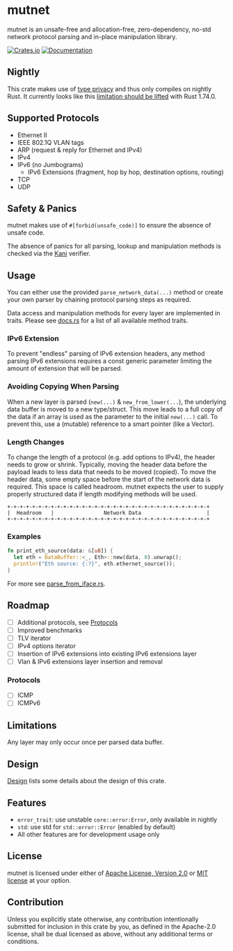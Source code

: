 # mutnet

mutnet is an unsafe-free and allocation-free, zero-dependency, no-std network protocol parsing and in-place manipulation library.


[![Crates.io](https://img.shields.io/crates/v/mutnet)](https://crates.io/crates/mutnet)
[![Documentation](https://docs.rs/mutnet/badge.svg)](https://docs.rs/mutnet)


## Nightly
This crate makes use of [type privacy](https://github.com/rust-lang/rust/issues/48054) and thus only compiles
on nightly Rust. It currently looks like this [limitation should be lifted](https://github.com/rust-lang/rust/pull/113126) with Rust 1.74.0.

## Supported Protocols
- Ethernet II
- IEEE 802.1Q VLAN tags
- ARP (request & reply for Ethernet and IPv4)
- IPv4
- IPv6 (no Jumbograms)
  - IPv6 Extensions (fragment, hop by hop, destination options, routing)
- TCP
- UDP


## Safety & Panics
mutnet makes use of `#[forbid(unsafe_code)]` to ensure the absence of unsafe code.

The absence of panics for all parsing, lookup and manipulation methods is checked via the 
[Kani](https://github.com/model-checking/kani) verifier.

## Usage
You can either use the provided `parse_network_data(...)` method or create your own parser by chaining
protocol parsing steps as required.

Data access and manipulation methods for every layer are implemented in traits.
Please see [docs.rs](https://docs.rs/mutnet/latest/mutnet/all.html) for a list of all available method traits.

### IPv6 Extension
To prevent "endless" parsing of IPv6 extension headers, any method parsing IPv6 extensions requires a const generic
parameter limiting the amount of extension that will be parsed.

### Avoiding Copying When Parsing
When a new layer is parsed (`new(...)` & `new_from_lower(...`), the underlying data buffer is moved to a new
type/struct.
This move leads to a full copy of the data if an array is used as the parameter to the initial `new(...)` call.
To prevent this, use a (mutable) reference to a smart pointer (like a Vector).

### Length Changes
To change the length of a protocol (e.g. add options to IPv4), the header needs to grow or shrink.
Typically, moving the header data before the payload leads to less data that needs to be moved (copied).
To move the header data, some empty space before the start of the network data is required.
This space is called headroom.
mutnet expects the user to supply properly structured data if length modifying methods will be used.

```text
+-+-+-+-+-+-+-+-+-+-+-+-+-+-+-+-+-+-+-+-+-+-+-+-+-+-+-+-+-+-+-+-+
|  Headroom   |                Network Data                     |
+-+-+-+-+-+-+-+-+-+-+-+-+-+-+-+-+-+-+-+-+-+-+-+-+-+-+-+-+-+-+-+-+
```

### Examples
```rust ignore
fn print_eth_source(data: &[u8]) {
  let eth = DataBuffer::<_, Eth>::new(data, 0).unwrap();
  println!("Eth source: {:?}", eth.ethernet_source());
}
```

For more see [parse_from_iface.rs](examples/parse_from_iface.rs).

## Roadmap
- [ ] Additional protocols, see [Protocols](#protocols)
- [ ] Improved benchmarks
- [ ] TLV iterator
- [ ] IPv4 options iterator
- [ ] Insertion of IPv6 extensions into existing IPv6 extensions layer
- [ ] Vlan & IPv6 extensions layer insertion and removal

### Protocols
- [ ] ICMP
- [ ] ICMPv6

## Limitations
Any layer may only occur once per parsed data buffer.

## Design 
[Design](Design.md) lists some details about the design of this crate.

## Features
- `error_trait`: use unstable `core::error:Error`, only available in nightly
- `std`: use std for `std::error::Error` (enabled by default)
- All other features are for development usage only

## License
mutnet is licensed under either of [Apache License, Version 2.0](LICENSE-APACHE) 
or [MIT license](LICENSE-MIT) at your option.

## Contribution

Unless you explicitly state otherwise, any contribution intentionally submitted for inclusion in 
this crate by you, as defined in the Apache-2.0 license, shall be dual licensed as above, 
without any additional terms or conditions. 